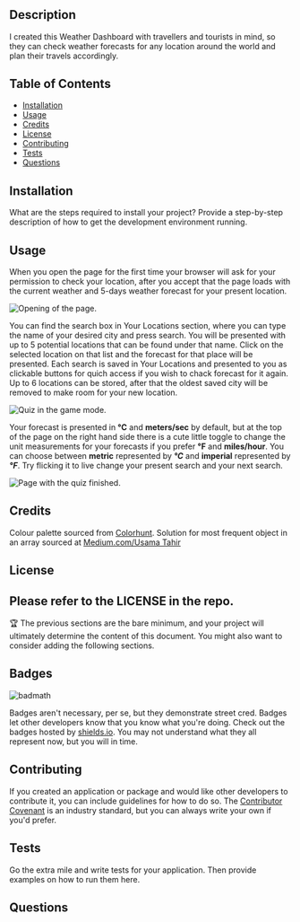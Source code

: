 <!-- a high-quality, professional README.md is generated with the title of my project and sections entitled Description, Table of Contents, Installation, Usage, License, Contributing, Tests, and Questions -->

# <Your-Project-Title>

## Description

I created this Weather Dashboard with travellers and tourists in mind, so they can check weather forecasts for any location around the world and plan their travels accordingly.

## Table of Contents

- [Installation](#installation)
- [Usage](#usage)
- [Credits](#credits)
- [License](#license)
- [Contributing](#contributing)
- [Tests](#tests)
- [Questions](#questions)

## Installation

What are the steps required to install your project? Provide a step-by-step description of how to get the development environment running.

## Usage

When you open the page for the first time your browser will ask for your permission to check your location, after you accept that the page loads with the current weather and 5-days weather forecast for your present location.

![Opening of the page.](./assets/images/dashboard-1.png)

You can find the search box in Your Locations section, where you can type the name of your desired city and press search. You will be presented with up to 5 potential locations that can be found under that name. Click on the selected location on that list and the forecast for that place will be presented. Each search is saved in Your Locations and presented to you as clickable buttons for quich access if you wish to chack forecast for it again. Up to 6 locations can be stored, after that the oldest saved city will be removed to make room for your new location.

![Quiz in the game mode.](./assets/images/dashboard-2.png)

Your forecast is presented in **°C** and **meters/sec** by default, but at the top of the page on the right hand side there is a cute little toggle to change the unit measurements for your forecasts if you prefer **°F** and **miles/hour**. You can choose between **metric** represented by **_°C_** and **imperial** represented by **_°F_**. Try flicking it to live change your present search and your next search.

![Page with the quiz finished.](./assets/images/dashboard-3.png)

## Credits

Colour palette sourced from [Colorhunt](https://colorhunt.co/palette/6e3cbc7267cb98bae7b8e4f0).
Solution for most frequent object in an array sourced at [Medium.com/Usama Tahir](https://amjustsam.medium.com/how-to-find-most-frequent-item-of-an-array-12015df68c65)

## License

## Please refer to the LICENSE in the repo.

🏆 The previous sections are the bare minimum, and your project will ultimately determine the content of this document. You might also want to consider adding the following sections.

## Badges

![badmath](https://img.shields.io/github/languages/top/lernantino/badmath)

Badges aren't necessary, per se, but they demonstrate street cred. Badges let other developers know that you know what you're doing. Check out the badges hosted by [shields.io](https://shields.io/). You may not understand what they all represent now, but you will in time.

## Contributing

If you created an application or package and would like other developers to contribute it, you can include guidelines for how to do so. The [Contributor Covenant](https://www.contributor-covenant.org/) is an industry standard, but you can always write your own if you'd prefer.

## Tests

Go the extra mile and write tests for your application. Then provide examples on how to run them here.

## Questions
